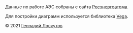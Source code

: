 <div id="html1" markdown="0">

  <div id="chart_vega" markdown="0"></div>

  <script type="text/javascript" markdown="0">
    var spec = "chart.json";
    var opt = { actions: {export: true, source: false, compiled: false, editor: false}};
    vegaEmbed('#chart_vega', spec, opt).then(function(result) {
      // Access the Vega view instance (https://vega.github.io/vega/docs/api/view/) as result.view
    }).catch(console.error);
  </script>

</div>

#   

Данные по работе АЭС собраны с сайта [Росэнергоатома](https://www.rosenergoatom.ru/).

Для постройки диаграмм используется библиотека [Vega](https://vega.github.io/).

&copy; 2021 [Геннадий Лоскутов](https://twitter.com/binxs_se)
